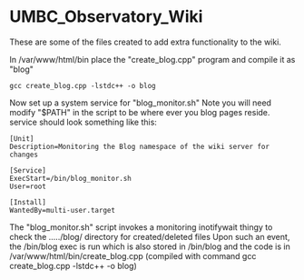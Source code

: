 # UMBC_Observatory_Wiki

These are some of the files created to add extra functionality to the wiki.

In /var/www/html/bin place the "create_blog.cpp" program and compile it as "blog"

`gcc create_blog.cpp -lstdc++ -o blog`


Now set up a system service for "blog_monitor.sh" Note you will need modify "$PATH" in the script to be where ever you blog pages reside.
service should look something like this:
```
[Unit]
Description=Monitoring the Blog namespace of the wiki server for changes

[Service]
ExecStart=/bin/blog_monitor.sh
User=root

[Install]
WantedBy=multi-user.target
```

The "blog_monitor.sh" script invokes a monitoring inotifywait thingy to check the ...../blog/ directory for created/deleted files
Upon such an event, the /bin/blog exec is run which is also stored in /bin/blog and the code is in /var/www/html/bin/create_blog.cpp (compiled with command gcc create_blog.cpp -lstdc++ -o blog)


